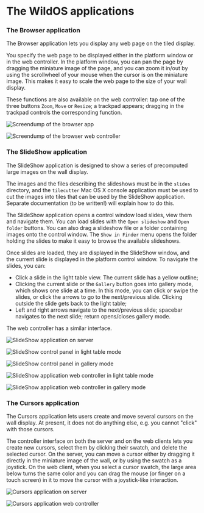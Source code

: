 The WildOS applications
========

### The Browser application ###

The Browser application lets you display any web page on the tiled display.

You specify the web page to be displayed either in the platform window or in the web controller.
In the platform window, you can pan the page by dragging the miniature image of the page, and you can zoom it in/out by using the scrollwheel of your mouse when the cursor is on the miniature image. This makes it easy to scale the web page to the size of your wall display.

These functions are also available on the web controller: tap one of the three buttons `Zoom`, `Move` or `Resize`;
a trackpad appears; dragging in the trackpad controls the corresponding function.

![Screendump of the browser app](../img/browser.png)

![Screendump of the browser web controller](../img/browser-controller.png)

### The SlideShow application ###

The SlideShow application is designed to show a series of precomputed large images on the wall display. 

The images and the files describing the slideshows must be in the `slides` directory, and the `tilecutter` Mac OS X console application must be used to cut the images into tiles that can be used by the SlideShow application. Separate documentation (to be written!) will explain how to do this. 

The SlideShow application opens a control window load slides, view them and navigate them.
You can load slides with the `Open slideshow` and `Open folder` buttons.
You can also drag a slideshow file or a folder containing images onto the control window.
The `Show in Finder` menu opens the folder holding the slides to make it easy to browse the available slideshows.

Once slides are loaded, they are displayed in the SlideShow window, and the current slide is displayed in the platform control window. To navigate the slides, you can:

- Click a slide in the light table view. The current slide has a yellow outline;
- Clicking the current slide or the `Gallery` button goes into gallery mode, which shows one slide at a time. In this mode, you can click or swipe the slides, or click the arrows to go to the next/previous slide. Clicking outside the slide gets back to the light table;
- Left and right arrows navigate to the next/previous slide; spacebar navigates to the next slide; return opens/closes gallery mode.

The web controller has a similar interface.

![SlideShow application on server](../img/slideshow.png )

![SlideShow control panel in light table mode](../img/slideshow-help.png)

![SlideShow control panel in gallery mode](../img/slideshow-gallery.png)

![SlideShow application web controller in light table mode](../img/slideshow-controller.png)

![SlideShow application web controller in gallery mode](../img/slideshow-controller-gallery.png)


### The Cursors application ###

The Cursors application lets users create and move several cursors on the wall display. At present, it does not do anything else, e.g. you cannot "click" with those cursors.

The controller interface on both the server and on the web clients lets you create new cursors, select them by clicking their swatch, and delete the selected cursor. On the server, you can move a cursor either by dragging it directly in the miniature image of the wall, or by using the swatch as a joystick. On the web client, when you select a cursor swatch, the large area below turns the same color and you can drag the mouse (or finger on a touch screen) in it to move the cursor with a joystick-like interaction.

![Cursors application on server](../img/cursors.png)

![Cursors application web controller](../img/cursors-controller.png)

